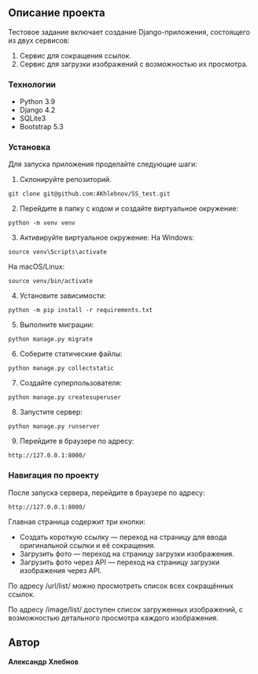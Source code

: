 ## Описание проекта

Тестовое задание включает создание Django-приложения, состоящего из двух сервисов:
1. Сервис для сокращения ссылок.
2. Сервис для загрузки изображений с возможностью их просмотра.

### Технологии

- Python 3.9
- Django 4.2
- SQLite3
- Bootstrap 5.3

### Установка

Для запуска приложения проделайте следующие шаги:

1. Склонируйте репозиторий.
```
git clone git@github.com:AKhlebnov/SS_test.git
```
2. Перейдите в папку с кодом и создайте виртуальное окружение:
```
python -m venv venv
```
3. Активируйте виртуальное окружение:
На Windows:
```
source venv\Scripts\activate
```
На macOS/Linux:
```
source venv/bin/activate
```
4. Установите зависимости:
```
python -m pip install -r requirements.txt
```
5. Выполните миграции:
```
python manage.py migrate
```
6. Соберите статические файлы:
```
python manage.py collectstatic
```
7. Создайте суперпользователя:
```
python manage.py createsuperuser
```
8. Запустите сервер:
```
python manage.py runserver
```
9. Перейдите в браузере по адресу:
```
http://127.0.0.1:8000/
```

### Навигация по проекту

После запуска сервера, перейдите в браузере по адресу:

```
http://127.0.0.1:8000/
```

Главная страница содержит три кнопки:

- Создать короткую ссылку — переход на страницу для ввода оригинальной ссылки и её сокращения.
- Загрузить фото — переход на страницу загрузки изображения.
- Загрузить фото через API — переход на страницу загрузки изображения через API.

По адресу /url/list/ можно просмотреть список всех сокращённых ссылок.

По адресу /image/list/ доступен список загруженных изображений, с возможностью детального просмотра каждого изображения.

## Автор

**Александр Хлебнов**